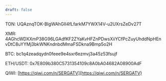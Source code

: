 ```yaml
---
draft: false
---
```


TON: UQAznqTOK-BIgWAhGII4fLfarkM7YWX14V-u2UXrsZeDv27T

XMR: 4AGhcWDXXmP38G96LGAdfKF2ZYaKvHFZnPDwsXiiYCfPcZuyUhddNpHEnvDtC8uYYMj3bkWNKndnbdMmaFSDkna9Bmp5o2H

BTC: bc1q4zeadqydn0feee9e4sxr6ezmvj3a45z53fsujf

ETH/USDT: 0x7E809b380C5731354109c8A0bA04682A08900AdF

QIWI: [https://qiwi.com/n/SERGATV](https://qiwi.com/n/SERGATV)